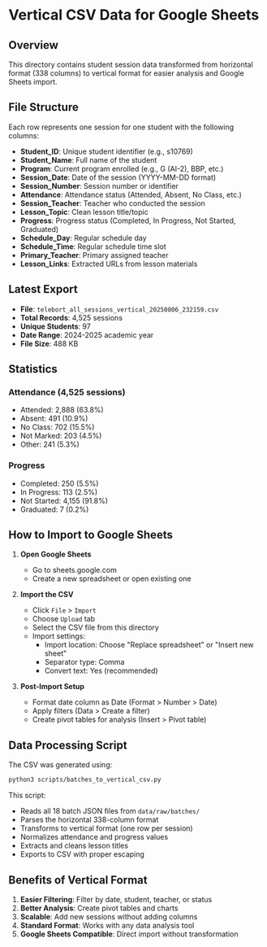 # Vertical CSV Data for Google Sheets

## Overview
This directory contains student session data transformed from horizontal format (338 columns) to vertical format for easier analysis and Google Sheets import.

## File Structure
Each row represents one session for one student with the following columns:
- **Student_ID**: Unique student identifier (e.g., s10769)
- **Student_Name**: Full name of the student
- **Program**: Current program enrolled (e.g., G (AI-2), BBP, etc.)
- **Session_Date**: Date of the session (YYYY-MM-DD format)
- **Session_Number**: Session number or identifier
- **Attendance**: Attendance status (Attended, Absent, No Class, etc.)
- **Session_Teacher**: Teacher who conducted the session
- **Lesson_Topic**: Clean lesson title/topic
- **Progress**: Progress status (Completed, In Progress, Not Started, Graduated)
- **Schedule_Day**: Regular schedule day
- **Schedule_Time**: Regular schedule time slot
- **Primary_Teacher**: Primary assigned teacher
- **Lesson_Links**: Extracted URLs from lesson materials

## Latest Export
- **File**: `telebort_all_sessions_vertical_20250806_232159.csv`
- **Total Records**: 4,525 sessions
- **Unique Students**: 97
- **Date Range**: 2024-2025 academic year
- **File Size**: 488 KB

## Statistics
### Attendance (4,525 sessions)
- Attended: 2,888 (63.8%)
- Absent: 491 (10.9%)
- No Class: 702 (15.5%)
- Not Marked: 203 (4.5%)
- Other: 241 (5.3%)

### Progress
- Completed: 250 (5.5%)
- In Progress: 113 (2.5%)
- Not Started: 4,155 (91.8%)
- Graduated: 7 (0.2%)

## How to Import to Google Sheets

1. **Open Google Sheets**
   - Go to sheets.google.com
   - Create a new spreadsheet or open existing one

2. **Import the CSV**
   - Click `File` > `Import`
   - Choose `Upload` tab
   - Select the CSV file from this directory
   - Import settings:
     - Import location: Choose "Replace spreadsheet" or "Insert new sheet"
     - Separator type: Comma
     - Convert text: Yes (recommended)

3. **Post-Import Setup**
   - Format date column as Date (Format > Number > Date)
   - Apply filters (Data > Create a filter)
   - Create pivot tables for analysis (Insert > Pivot table)

## Data Processing Script
The CSV was generated using:
```bash
python3 scripts/batches_to_vertical_csv.py
```

This script:
- Reads all 18 batch JSON files from `data/raw/batches/`
- Parses the horizontal 338-column format
- Transforms to vertical format (one row per session)
- Normalizes attendance and progress values
- Extracts and cleans lesson titles
- Exports to CSV with proper escaping

## Benefits of Vertical Format
1. **Easier Filtering**: Filter by date, student, teacher, or status
2. **Better Analysis**: Create pivot tables and charts
3. **Scalable**: Add new sessions without adding columns
4. **Standard Format**: Works with any data analysis tool
5. **Google Sheets Compatible**: Direct import without transformation